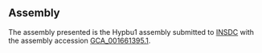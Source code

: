 

Assembly
--------

The assembly presented is the Hypbu1 assembly submitted to
[INSDC](http://www.insdc.org) with the assembly accession
[GCA\_001661395.1](http://www.ebi.ac.uk/ena/data/view/GCA_001661395.1).
